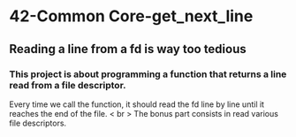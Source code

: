 # 42-Common Core-get_next_line
## Reading a line from a fd is way too tedious
### This project is about programming a function that returns a line read from a file descriptor.
Every time we call the function, it should read the fd line by line until it reaches the end of the file. < br \>
The bonus part consists in read various file descriptors.
